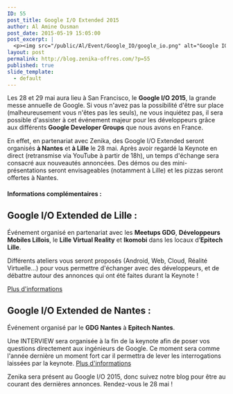 ```yaml
---
ID: 55
post_title: Google I/O Extended 2015
author: Al Amine Ousman
post_date: 2015-05-19 15:05:00
post_excerpt: |
  <p><img src="/public/Al/Event/Google_IO/google_io.png" alt="Google IO Extended" style="display:block; margin:0 auto;" title="Google IO Extended" /> Les 28 et 29 mai aura lieu à San Francisco, le <strong>Google I/O 2015</strong>, la grande messe annuelle de Google. Si vous n'avez pas la possibilité d'être sur place (malheureusement vous n'êtes pas les seuls), ne vous inquiétez pas, il sera possible d'assister à cet événement majeur pour les développeurs grâce aux différents <strong>Google Developer Groups</strong> que nous avons en France.</p>
layout: post
permalink: http://blog.zenika-offres.com/?p=55
published: true
slide_template:
  - default
---
```

Les 28 et 29 mai aura lieu à San Francisco, le <strong>Google I/O 2015</strong>, la grande messe annuelle de Google. Si vous n'avez pas la possibilité d'être sur place (malheureusement vous n'êtes pas les seuls), ne vous inquiétez pas, il sera possible d'assister à cet événement majeur pour les développeurs grâce aux différents <strong>Google Developer Groups</strong> que nous avons en France.

<!--more-->

En effet, en partenariat avec Zenika, des Google I/O Extended seront organisés <strong>à Nantes</strong> et <strong>à Lille</strong> le 28 mai. Après avoir regardé la Keynote en direct (retransmise via YouTube à partir de 18h), un temps d'échange sera consacré aux nouveautés annoncées. Des démos ou des mini-présentations seront envisageables (notamment à Lille) et les pizzas seront offertes à Nantes.
<h4>Informations complémentaires :</h4>
<h2>Google I/O Extended de Lille :</h2>
Événement organisé en partenariat avec les <strong>Meetups GDG</strong>, <strong>Développeurs Mobiles Lillois</strong>, le <strong>Lille Virtual Reality</strong> et <strong>Ikomobi</strong> dans les locaux d’<strong>Epitech Lille</strong>.

Différents ateliers vous seront proposés (Android, Web, Cloud, Réalité Virtuelle...) pour vous permettre d'échanger avec des développeurs, et de débattre autour des annonces qui ont été faites durant la Keynote !

<a href="http://www.meetup.com/GDG-Lille/events/221933641/">Plus d'informations</a>
<h2>Google I/O Extended de Nantes :</h2>
Événement organisé par le <strong>GDG Nantes</strong> à <strong>Epitech Nantes</strong>.

Une INTERVIEW sera organisée à la fin de la keynote afin de poser vos questions directement aux ingénieurs de Google. Ce moment sera comme l'année dernière un moment fort car il permettra de lever les interrogations laissées par la keynote. <a href="http://www.meetup.com/GDG-Nantes/events/221869565/">Plus d'informations</a>

Zenika sera présent au Google I/O 2015, donc suivez notre blog pour être au courant des dernières annonces. Rendez-vous le 28 mai !